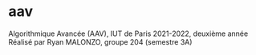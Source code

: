 # aav

Algorithmique Avancée (AAV), IUT de Paris 2021-2022, deuxième année  
Réalisé par Ryan MALONZO, groupe 204 (semestre 3A)
